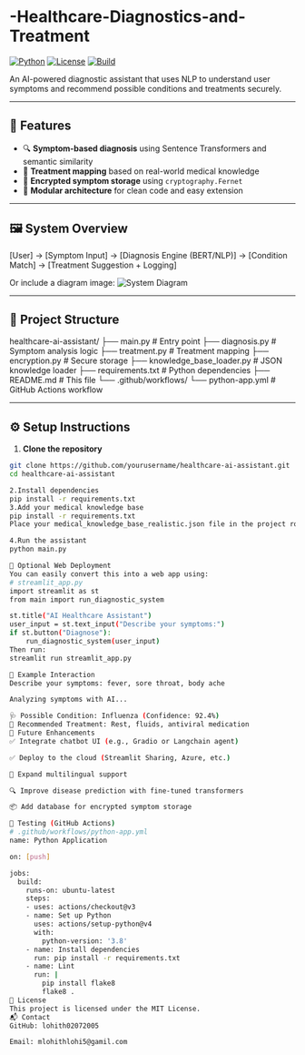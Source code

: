 # -Healthcare-Diagnostics-and-Treatment


[![Python](https://img.shields.io/badge/Python-3.8%2B-blue?logo=python)](https://www.python.org/)
[![License](https://img.shields.io/badge/License-MIT-green.svg)](LICENSE)
[![Build](https://github.com/yourusername/healthcare-ai-assistant/actions/workflows/python-app.yml/badge.svg)](https://github.com/yourusername/healthcare-ai-assistant/actions)

An AI-powered diagnostic assistant that uses NLP to understand user symptoms and recommend possible conditions and treatments securely.

---

## 🧠 Features

- 🔍 **Symptom-based diagnosis** using Sentence Transformers and semantic similarity
- 💊 **Treatment mapping** based on real-world medical knowledge
- 🔐 **Encrypted symptom storage** using `cryptography.Fernet`
- 🧱 **Modular architecture** for clean code and easy extension

---

## 🖼️ System Overview
[User] → [Symptom Input] → [Diagnosis Engine (BERT/NLP)] → [Condition Match] → [Treatment Suggestion + Logging]

Or include a diagram image:
![System Diagram](docs/healthcare-assistant-architecture.png)

---

## 📁 Project Structure

healthcare-ai-assistant/
├── main.py # Entry point
├── diagnosis.py # Symptom analysis logic
├── treatment.py # Treatment mapping
├── encryption.py # Secure storage
├── knowledge_base_loader.py # JSON knowledge loader
├── requirements.txt # Python dependencies
├── README.md # This file
└── .github/workflows/
└── python-app.yml # GitHub Actions workflow

---

## ⚙️ Setup Instructions

1. **Clone the repository**

```bash
git clone https://github.com/yourusername/healthcare-ai-assistant.git
cd healthcare-ai-assistant

2.Install dependencies
pip install -r requirements.txt
3.Add your medical knowledge base
pip install -r requirements.txt
Place your medical_knowledge_base_realistic.json file in the project root.

4.Run the assistant
python main.py

🚀 Optional Web Deployment
You can easily convert this into a web app using:
# streamlit_app.py
import streamlit as st
from main import run_diagnostic_system

st.title("AI Healthcare Assistant")
user_input = st.text_input("Describe your symptoms:")
if st.button("Diagnose"):
    run_diagnostic_system(user_input)
Then run:
streamlit run streamlit_app.py

📌 Example Interaction
Describe your symptoms: fever, sore throat, body ache

Analyzing symptoms with AI...

🩺 Possible Condition: Influenza (Confidence: 92.4%)
💊 Recommended Treatment: Rest, fluids, antiviral medication
🔬 Future Enhancements
✅ Integrate chatbot UI (e.g., Gradio or Langchain agent)

✅ Deploy to the cloud (Streamlit Sharing, Azure, etc.)

🔄 Expand multilingual support

🔍 Improve disease prediction with fine-tuned transformers

📦 Add database for encrypted symptom storage

🧪 Testing (GitHub Actions)
# .github/workflows/python-app.yml
name: Python Application

on: [push]

jobs:
  build:
    runs-on: ubuntu-latest
    steps:
    - uses: actions/checkout@v3
    - name: Set up Python
      uses: actions/setup-python@v4
      with:
        python-version: '3.8'
    - name: Install dependencies
      run: pip install -r requirements.txt
    - name: Lint
      run: |
        pip install flake8
        flake8 .
📄 License
This project is licensed under the MIT License.
📬 Contact
GitHub: lohith02072005

Email: mlohithlohi5@gamil.com
